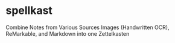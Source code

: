 # spellkast
Combine Notes from Various Sources Images (Handwritten OCR), ReMarkable, and Markdown into one Zettelkasten

